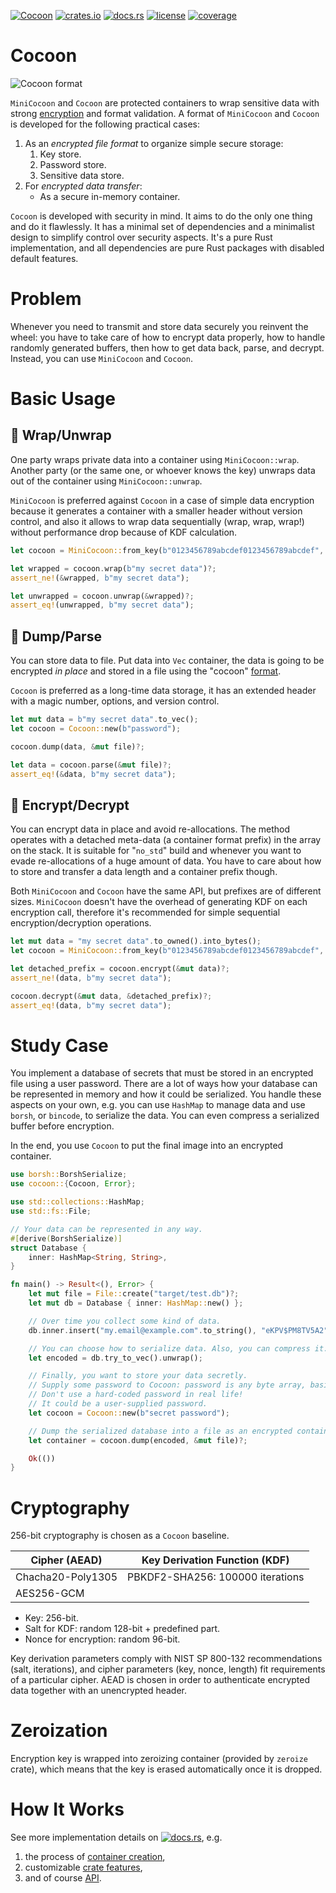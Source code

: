 [![Cocoon](https://github.com/fadeevab/cocoon/workflows/Cocoon/badge.svg?event=push)](https://github.com/fadeevab/cocoon)
[![crates.io](https://img.shields.io/crates/v/cocoon.svg)](https://crates.io/crates/cocoon)
[![docs.rs](https://docs.rs/cocoon/badge.svg)](https://docs.rs/cocoon/)
[![license](https://img.shields.io/badge/license-MIT-blue.svg)](https://github.com/fadeevab/cocoon/LICENSE)
[![coverage](https://coveralls.io/repos/github/fadeevab/cocoon/badge.svg?branch=master)](https://coveralls.io/github/fadeevab/cocoon?branch=master)

# Cocoon

<img alt="Cocoon format" src="https://github.com/fadeevab/cocoon/raw/master/images/cocoon_format.svg" />

`MiniCocoon` and `Cocoon` are protected containers to wrap sensitive data with strong
[encryption](#cryptography) and format validation. A format of `MiniCocoon` and `Cocoon`
is developed for the following practical cases:

1. As an _encrypted file format_ to organize simple secure storage:
   1. Key store.
   2. Password store.
   3. Sensitive data store.
2. For _encrypted data transfer_:
   * As a secure in-memory container.

`Cocoon` is developed with security in mind. It aims to do the only one thing and do it
flawlessly. It has a minimal set of dependencies and a minimalist design to simplify control over
security aspects. It's a pure Rust implementation, and all dependencies are pure Rust
packages with disabled default features.

# Problem

Whenever you need to transmit and store data securely you reinvent the wheel: you have to
take care of how to encrypt data properly, how to handle randomly generated buffers,
then how to get data back, parse, and decrypt. Instead, you can use `MiniCocoon`
and `Cocoon`.

# Basic Usage

## 📌 Wrap/Unwrap

One party wraps private data into a container using `MiniCocoon::wrap`.
Another party (or the same one, or whoever knows the key) unwraps data
out of the container using `MiniCocoon::unwrap`.

`MiniCocoon` is preferred against `Cocoon` in a case of simple data encryption
because it generates a container with a smaller header without version control, and also
it allows to wrap data sequentially (wrap, wrap, wrap!) without performance drop
because of KDF calculation.
```rust
let cocoon = MiniCocoon::from_key(b"0123456789abcdef0123456789abcdef", &[0; 32]);

let wrapped = cocoon.wrap(b"my secret data")?;
assert_ne!(&wrapped, b"my secret data");

let unwrapped = cocoon.unwrap(&wrapped)?;
assert_eq!(unwrapped, b"my secret data");
```

## 📌 Dump/Parse

You can store data to file. Put data into `Vec` container, the data is going to be
encrypted _in place_ and stored in a file using the "cocoon" [format](#cocoon).

`Cocoon` is preferred as a long-time data storage, it has an extended header with a magic
number, options, and version control.
```rust
let mut data = b"my secret data".to_vec();
let cocoon = Cocoon::new(b"password");

cocoon.dump(data, &mut file)?;

let data = cocoon.parse(&mut file)?;
assert_eq!(&data, b"my secret data");
```

## 📌 Encrypt/Decrypt

You can encrypt data in place and avoid re-allocations. The method operates with a detached
meta-data (a container format prefix) in the array on the stack. It is suitable for "`no_std`"
build and whenever you want to evade re-allocations of a huge amount of data. You have to care
about how to store and transfer a data length and a container prefix though.

Both `MiniCocoon` and `Cocoon` have the same API, but prefixes are of different sizes.
`MiniCocoon` doesn't have the overhead of generating KDF on each encryption call, therefore
it's recommended for simple sequential encryption/decryption operations.
```rust
let mut data = "my secret data".to_owned().into_bytes();
let cocoon = MiniCocoon::from_key(b"0123456789abcdef0123456789abcdef", &[0; 32]);

let detached_prefix = cocoon.encrypt(&mut data)?;
assert_ne!(data, b"my secret data");

cocoon.decrypt(&mut data, &detached_prefix)?;
assert_eq!(data, b"my secret data");
```

# Study Case
You implement a database of secrets that must be stored in an encrypted file using a user
password. There are a lot of ways how your database can be represented in memory and how
it could be serialized. You handle these aspects on your own, e.g. you can use
`HashMap` to manage data and use `borsh`, or `bincode`,
to serialize the data. You can even compress a serialized buffer before encryption.

In the end, you use `Cocoon` to put the final image into an encrypted container.

```rust
use borsh::BorshSerialize;
use cocoon::{Cocoon, Error};

use std::collections::HashMap;
use std::fs::File;

// Your data can be represented in any way.
#[derive(BorshSerialize)]
struct Database {
    inner: HashMap<String, String>,
}

fn main() -> Result<(), Error> {
    let mut file = File::create("target/test.db")?;
    let mut db = Database { inner: HashMap::new() };

    // Over time you collect some kind of data.
    db.inner.insert("my.email@example.com".to_string(), "eKPV$PM8TV5A2".to_string());

    // You can choose how to serialize data. Also, you can compress it.
    let encoded = db.try_to_vec().unwrap();

    // Finally, you want to store your data secretly.
    // Supply some password to Cocoon: password is any byte array, basically.
    // Don't use a hard-coded password in real life!
    // It could be a user-supplied password.
    let cocoon = Cocoon::new(b"secret password");

    // Dump the serialized database into a file as an encrypted container.
    let container = cocoon.dump(encoded, &mut file)?;

    Ok(())
}
```

# Cryptography

256-bit cryptography is chosen as a `Cocoon` baseline.

| Cipher (AEAD)     | Key Derivation Function (KDF)    |
|-------------------|----------------------------------|
| Chacha20-Poly1305 | PBKDF2-SHA256: 100000 iterations |
| AES256-GCM        |                                  |

* Key: 256-bit.
* Salt for KDF: random 128-bit + predefined part.
* Nonce for encryption: random 96-bit.

Key derivation parameters comply with NIST SP 800-132 recommendations (salt, iterations),
and cipher parameters (key, nonce, length) fit requirements of a particular cipher.
AEAD is chosen in order to authenticate encrypted data together with an unencrypted header.

# Zeroization

Encryption key is wrapped into zeroizing container
(provided by `zeroize` crate), which means that the key is erased automatically once it is dropped.

# How It Works

See more implementation details on
[![docs.rs](https://docs.rs/cocoon/badge.svg)](https://docs.rs/cocoon/), e.g.
1. the process of [container creation](https://docs.rs/cocoon/#container-creation),
2. customizable [crate features](https://docs.rs/cocoon/#crate-features),
3. and of course [API](https://docs.rs/cocoon/#cocoon).